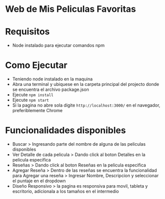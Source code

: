 # Web de Mis Peliculas Favoritas

# Requisitos

- Node instalado para ejecutar comandos npm

# Como Ejecutar

- Teniendo node instalado en la maquina
- Abra una terminal y ubiquese en la carpeta principal del projecto donde se encuentra el archivo package.json
- Ejecute `npm install`
- Ejecute `npm start`
- Si la pagina no abre sola digite `http://localhost:3000/` en el navegador, preferiblemente Chrome

# Funcionalidades disponibles

- Buscar > Ingresando parte del nombre de alguna de las peliculas disponibles
- Ver Detalle de cada pelicula > Dando click al boton Detalles en la pelicula especifica
- Reseñas > Dando click al boton Reseñas en la pelicula especifica
- Agregar Reseña > Dentro de las reseñas se encuentra la funcionalidad para Agregar una reseña > Ingresar Nombre, Descripcion y seleccionar el puntaje en el dropdown
- Diseño Responsivo > la pagina es responsiva para movil, tableta y escritorio, adicionala a los tamaños en el intermedio
